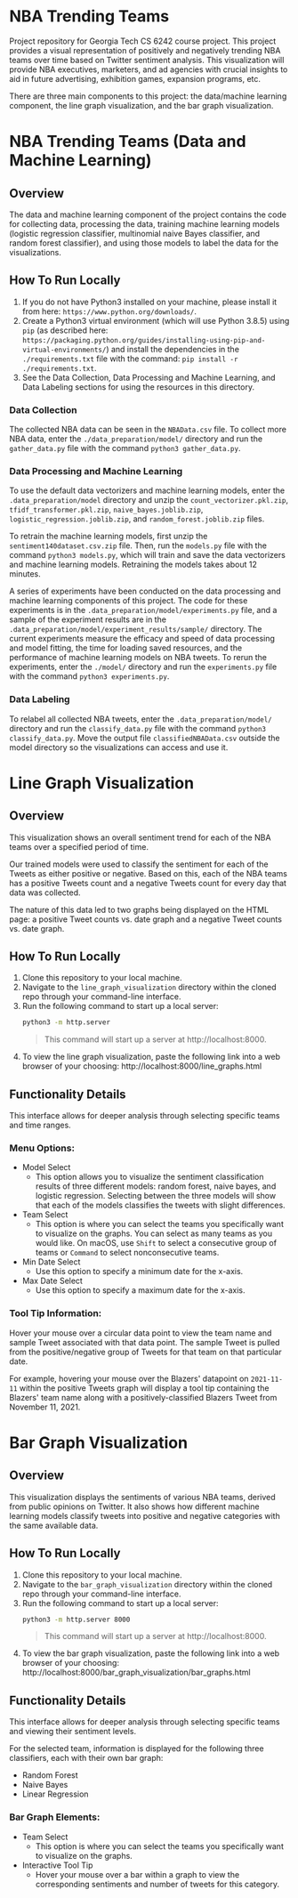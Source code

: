 # NBA Trending Teams
Project repository for Georgia Tech CS 6242 course project. This project provides a visual representation of positively and negatively trending NBA teams over time based on Twitter sentiment analysis. This visualization will provide NBA executives, marketers, and ad agencies with crucial insights to aid in future advertising, exhibition games, expansion programs, etc.

There are three main components to this project: the data/machine learning component, the line graph visualization, and the bar graph visualization. 

# NBA Trending Teams (Data and Machine Learning)

## Overview
The data and machine learning component of the project contains the code for collecting data, processing the data, training machine learning models (logistic regression classifier, multinomial naive Bayes classifier, and random forest classifier), and using those models to label the data for the visualizations. 

## How To Run Locally
1. If you do not have Python3 installed on your machine, please install it from here: `https://www.python.org/downloads/`. 
2. Create a Python3 virtual environment (which will use Python 3.8.5) using `pip` (as described here: `https://packaging.python.org/guides/installing-using-pip-and-virtual-environments/`) and install the dependencies in the `./requirements.txt` file with the command: `pip install -r ./requirements.txt`. 
3. See the Data Collection, Data Processing and Machine Learning, and Data Labeling sections for using the resources in this directory. 

### Data Collection 
The collected NBA data can be seen in the `NBAData.csv` file. To collect more NBA data, enter the `./data_preparation/model/` directory and run the `gather_data.py` file with the command `python3 gather_data.py`. 

### Data Processing and Machine Learning 
To use the default data vectorizers and machine learning models, enter the `.data_preparation/model` directory and unzip the `count_vectorizer.pkl.zip`, `tfidf_transformer.pkl.zip`, `naive_bayes.joblib.zip`, `logistic_regression.joblib.zip`, and `random_forest.joblib.zip` files. 

To retrain the machine learning models, first unzip the `sentiment140dataset.csv.zip` file. Then, run the `models.py` file with the command `python3 models.py`, which will train and save the data vectorizers and machine learning models. Retraining the models takes about 12 minutes. 

A series of experiments have been conducted on the data processing and machine learning components of this project. The code for these experiments is in the `.data_preparation/model/experiments.py` file, and a sample of the experiment results are in the `.data_preparation/model/experiment_results/sample/` directory. The current experiments measure the efficacy and speed of data processing and model fitting, the time for loading saved resources, and the performance of machine learning models on NBA tweets. To rerun the experiments, enter the `./model/` directory and run the `experiments.py` file with the command `python3 experiments.py`. 

### Data Labeling 
To relabel all collected NBA tweets, enter the `.data_preparation/model/` directory and run the `classify_data.py` file with the command `python3 classify_data.py`. Move the output file `classifiedNBAData.csv` outside the model directory so the visualizations can access and use it. 

# Line Graph Visualization

## Overview
This visualization shows an overall sentiment trend for each of the NBA teams over a specified period of time.

Our trained models were used to classify the sentiment for each of the Tweets as either positive or negative. Based on this, each of the NBA teams has a positive Tweets count and a negative Tweets count for every day that data was collected.

The nature of this data led to two graphs being displayed on the HTML page: a positive Tweet counts vs. date graph and a negative Tweet counts vs. date graph.

## How To Run Locally
1. Clone this repository to your local machine.
2. Navigate to the `line_graph_visualization` directory within the cloned repo through your command-line interface.
3. Run the following command to start up a local server:
    ```bash
    python3 -m http.server
    ```
    > This command will start up a server at http://localhost:8000. 
4. To view the line graph visualization, paste the following link into a web browser of your choosing: http://localhost:8000/line_graphs.html

## Functionality Details
This interface allows for deeper analysis through selecting specific teams and time ranges.

### Menu Options:
- Model Select
  - This option allows you to visualize the sentiment classification results of three different models: random forest, naive bayes, and logistic regression. Selecting between the three models will show that each of the models classifies the tweets with slight differences.
- Team Select
  - This option is where you can select the teams you specifically want to visualize on the graphs. You can select as many teams as you would like. On macOS, use `Shift` to select a consecutive group of teams or `Command` to select nonconsecutive teams.
- Min Date Select
  - Use this option to specify a minimum date for the x-axis.
- Max Date Select
  - Use this option to specify a maximum date for the x-axis.
  
### Tool Tip Information:
Hover your mouse over a circular data point to view the team name and sample Tweet associated with that data point. The sample Tweet is pulled from the positive/negative group of Tweets for that team on that particular date.

For example, hovering your mouse over the Blazers' datapoint on `2021-11-11` within the positive Tweets graph will display a tool tip containing the Blazers' team name along with a positively-classified Blazers Tweet from November 11, 2021. 

# Bar Graph Visualization

## Overview
This visualization displays the sentiments of various NBA teams, derived from public opinions on Twitter. It also shows how different machine learning models classify tweets into positive and negative categories with the same available data.

## How To Run Locally
1. Clone this repository to your local machine.
2. Navigate to the `bar_graph_visualization` directory within the cloned repo through your command-line interface.
3. Run the following command to start up a local server:
    ```bash
    python3 -m http.server 8000
    ```
    > This command will start up a server at http://localhost:8000. 
4. To view the bar graph visualization, paste the following link into a web browser of your choosing: http://localhost:8000/bar_graph_visualization/bar_graphs.html

## Functionality Details
This interface allows for deeper analysis through selecting specific teams and viewing their sentiment levels.

For the selected team, information is displayed for the following three classifiers, each with their own bar graph:
- Random Forest 
- Naive Bayes
- Linear Regression

### Bar Graph Elements:
- Team Select
  - This option is where you can select the teams you specifically want to visualize on the graphs. 
- Interactive Tool Tip
	- Hover your mouse over a bar within a graph to view the corresponding sentiments and number of tweets for this category.

